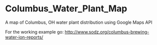 # Columbus_Water_Plant_Map

A map of Columbus, OH water plant distribution using Google Maps API

For the working example go: http://www.sodz.org/columbus-brewing-water-ion-reports/
